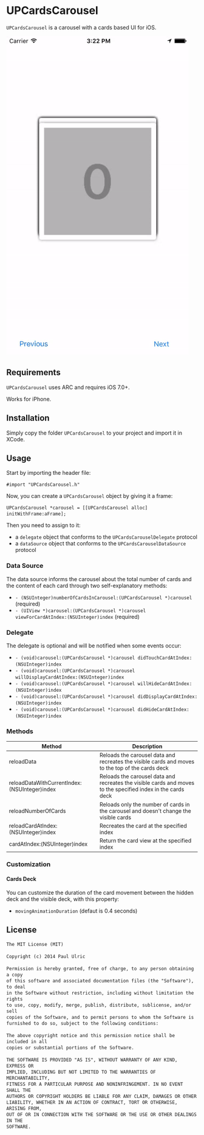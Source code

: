 UPCardsCarousel
===============

`UPCardsCarousel` is a carousel with a cards based UI for iOS.

![demo](images/demo.gif)

## Requirements

`UPCardsCarousel` uses ARC and requires iOS 7.0+.

Works for iPhone.

## Installation

Simply copy the folder `UPCardsCarousel` to your project and import it in XCode.

## Usage

Start by importing the header file:

```objc
#import "UPCardsCarousel.h"
```

Now, you can create a `UPCardsCarousel` object by giving it a frame:

```objc
UPCardsCarousel *carousel = [[UPCardsCarousel alloc] initWithFrame:aFrame];
```

Then you need to assign to it:

* a `delegate` object that conforms to the `UPCardsCarouselDelegate` protocol
* a `dataSource` object that conforms to the `UPCardsCarouselDataSource` protocol

### Data Source

The data source informs the carousel about the total number of cards and the content of each card through two self-explanatory methods:

* `- (NSUInteger)numberOfCardsInCarousel:(UPCardsCarousel *)carousel` (required)
* `- (UIView *)carousel:(UPCardsCarousel *)carousel viewForCardAtIndex:(NSUInteger)index` (required)


### Delegate

The delegate is optional and will be notified when some events occur:

* `- (void)carousel:(UPCardsCarousel *)carousel didTouchCardAtIndex:(NSUInteger)index`
* `- (void)carousel:(UPCardsCarousel *)carousel willDisplayCardAtIndex:(NSUInteger)index`
* `- (void)carousel:(UPCardsCarousel *)carousel willHideCardAtIndex:(NSUInteger)index`
* `- (void)carousel:(UPCardsCarousel *)carousel didDisplayCardAtIndex:(NSUInteger)index`
* `- (void)carousel:(UPCardsCarousel *)carousel didHideCardAtIndex:(NSUInteger)index`

### Methods

| Method                                       | Description                                                                                                  |
|----------------------------------------------|--------------------------------------------------------------------------------------------------------------|
| reloadData                                   | Reloads the carousel data and recreates the visible cards and moves to the top of the cards deck             |
| reloadDataWithCurrentIndex:(NSUInteger)index | Reloads the carousel data and recreates the visible cards and moves to the specified index in the cards deck |
| reloadNumberOfCards                          | Reloads only the number of cards in the carousel and doesn't change the visible cards                        |
| reloadCardAtIndex:(NSUInteger)index          | Recreates the card at the specified index                                                                    |
| cardAtIndex:(NSUInteger)index                | Return the card view at the specified index                                                                  |

### Customization

#### Cards Deck


You can customize the duration of the card movement between the hidden deck and the visible deck, with this property:

* `movingAnimationDuration` (defaut is 0.4 seconds)



## License

    The MIT License (MIT)

    Copyright (c) 2014 Paul Ulric

    Permission is hereby granted, free of charge, to any person obtaining a copy
    of this software and associated documentation files (the "Software"), to deal
    in the Software without restriction, including without limitation the rights
    to use, copy, modify, merge, publish, distribute, sublicense, and/or sell
    copies of the Software, and to permit persons to whom the Software is
    furnished to do so, subject to the following conditions:

    The above copyright notice and this permission notice shall be included in all
    copies or substantial portions of the Software.

    THE SOFTWARE IS PROVIDED "AS IS", WITHOUT WARRANTY OF ANY KIND, EXPRESS OR
    IMPLIED, INCLUDING BUT NOT LIMITED TO THE WARRANTIES OF MERCHANTABILITY,
    FITNESS FOR A PARTICULAR PURPOSE AND NONINFRINGEMENT. IN NO EVENT SHALL THE
    AUTHORS OR COPYRIGHT HOLDERS BE LIABLE FOR ANY CLAIM, DAMAGES OR OTHER
    LIABILITY, WHETHER IN AN ACTION OF CONTRACT, TORT OR OTHERWISE, ARISING FROM,
    OUT OF OR IN CONNECTION WITH THE SOFTWARE OR THE USE OR OTHER DEALINGS IN THE
    SOFTWARE.
